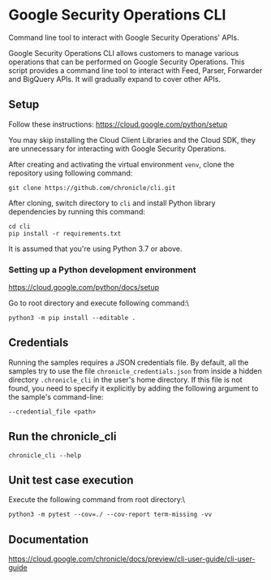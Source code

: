 # Google Security Operations CLI

Command line tool to interact with Google Security Operations' APIs.

Google Security Operations CLI allows customers to manage various operations that can be
performed on Google Security Operations. This script provides a command line tool to interact
with Feed, Parser, Forwarder and BigQuery APIs. It will gradually expand to
cover other APIs.

## Setup

Follow these instructions: https://cloud.google.com/python/setup

You may skip installing the Cloud Client Libraries and the Cloud SDK, they are
unnecessary for interacting with Google Security Operations.

After creating and activating the virtual environment `venv`, clone the repository using following command:

```shell
git clone https://github.com/chronicle/cli.git
```

After cloning, switch directory to `cli` and install Python library dependencies by running this command:

```shell
cd cli
pip install -r requirements.txt
```

It is assumed that you're using Python 3.7 or above.

### Setting up a Python development environment

https://cloud.google.com/python/docs/setup

Go to root directory and execute following command:\
```shell
python3 -m pip install --editable .
```

## Credentials

Running the samples requires a JSON credentials file. By default, all the
samples try to use the file `chronicle_credentials.json` from inside a hidden
directory `.chronicle_cli` in the user's home directory. If this file is not
found, you need to specify it explicitly by adding the following argument to the
sample's command-line:

```shell
--credential_file <path>
```

## Run the chronicle_cli

```shell
chronicle_cli --help
```

## Unit test case execution

Execute the following command from root directory:\
```shell
python3 -m pytest --cov=./ --cov-report term-missing -vv
```


## Documentation

https://cloud.google.com/chronicle/docs/preview/cli-user-guide/cli-user-guide
